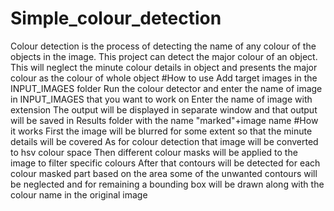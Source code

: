 # Simple_colour_detection
Colour detection is the process of detecting the name of any colour of the objects in the image. This project can detect the major colour of an object.
This will neglect the minute colour details in object and presents the major colour as the colour of whole object 
#How to use
Add target images in the INPUT_IMAGES folder
Run the colour detector and enter the name of image in INPUT_IMAGES that you want to work on 
Enter the name of image with extension
The output will be displayed in separate window and that output will be saved in Results folder with the name "marked"+image name 
#How it works
First the image will be blurred for some extent so that the minute details will be covered
As for colour detection that image will be converted to hsv colour space 
Then different colour masks will be applied to the image to filter specific colours
After that contours will be detected for each colour masked part 
based on the area some of the unwanted contours will be neglected and for remaining a bounding box will be drawn along with the colour name in the original image
